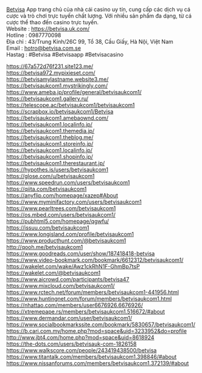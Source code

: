 <a href="https://betvisa.uk.com/">Betvisa</a> App trang chủ của nhà cái casino uy tín, cung cấp các dịch vụ cá cược và trò chơi trực tuyến chất lượng. Với nhiều sản phẩm đa dạng, từ cá cược thể thao đến casino trực tuyến.<br>
Website : <a href="https://betvisa.uk.com/">https://betvisa.uk.com/</a><br>
Hotline : 0987770098<br>
Địa chỉ : 43/Trung Kính/26C 99, Tổ 38, Cầu Giấy, Hà Nội, Việt Nam<br>
Email : hotro@betvisa.com.se<br>
Hastag : #Betvisa #Betvisaapp #Betvisacasino<br>


<a href="https://67a572d76f231.site123.me/">https://67a572d76f231.site123.me/</a><br>
<a href="https://betvisa972.mypixieset.com/">https://betvisa972.mypixieset.com/</a><br>
<a href="https://betvisamylastname.website3.me/">https://betvisamylastname.website3.me/</a><br>
<a href="https://betvisaukcom1.mystrikingly.com/">https://betvisaukcom1.mystrikingly.com/</a><br>
<a href="https://www.ameba.jp/profile/general/betvisaukcom1/">https://www.ameba.jp/profile/general/betvisaukcom1/</a><br>
<a href="https://betvisaukcom1.gallery.ru/">https://betvisaukcom1.gallery.ru/</a><br>
<a href="https://telescope.ac/betvisaukcom1/betvisaukcom1">https://telescope.ac/betvisaukcom1/betvisaukcom1</a><br>
<a href="https://scrapbox.io/betvisaukcom1/Betvisa">https://scrapbox.io/betvisaukcom1/Betvisa</a><br>
<a href="https://betvisaukcom1.amebaownd.com/">https://betvisaukcom1.amebaownd.com/</a><br>
<a href="https://betvisaukcom1.localinfo.jp/">https://betvisaukcom1.localinfo.jp/</a><br>
<a href="https://betvisaukcom1.themedia.jp/">https://betvisaukcom1.themedia.jp/</a><br>
<a href="https://betvisaukcom1.theblog.me/">https://betvisaukcom1.theblog.me/</a><br>
<a href="https://betvisaukcom1.storeinfo.jp/">https://betvisaukcom1.storeinfo.jp/</a><br>
<a href="https://betvisaukcom1.localinfo.jp/">https://betvisaukcom1.localinfo.jp/</a><br>
<a href="https://betvisaukcom1.shopinfo.jp/">https://betvisaukcom1.shopinfo.jp/</a><br>
<a href="https://betvisaukcom1.therestaurant.jp/">https://betvisaukcom1.therestaurant.jp/</a><br>
<a href="https://hypothes.is/users/betvisaukcom1">https://hypothes.is/users/betvisaukcom1</a><br>
<a href="https://glose.com/u/betvisaukcom1">https://glose.com/u/betvisaukcom1</a><br>
<a href="https://www.speedrun.com/users/betvisaukcom1">https://www.speedrun.com/users/betvisaukcom1</a><br>
<a href="https://qiita.com/betvisaukcom1">https://qiita.com/betvisaukcom1</a><br>
<a href="https://anyflip.com/homepage/xazep#About">https://anyflip.com/homepage/xazep#About</a><br>
<a href="https://www.myminifactory.com/users/betvisaukcom1">https://www.myminifactory.com/users/betvisaukcom1</a><br>
<a href="https://www.pearltrees.com/betvisaukcom1">https://www.pearltrees.com/betvisaukcom1</a><br>
<a href="https://os.mbed.com/users/betvisaukcom1/">https://os.mbed.com/users/betvisaukcom1/</a><br>
<a href="https://pubhtml5.com/homepage/qgwfu/">https://pubhtml5.com/homepage/qgwfu/</a><br>
<a href="https://issuu.com/betvisaukcom1">https://issuu.com/betvisaukcom1</a><br>
<a href="https://www.longisland.com/profile/betvisaukcom1">https://www.longisland.com/profile/betvisaukcom1</a><br>
<a href="https://www.producthunt.com/@betvisaukcom1">https://www.producthunt.com/@betvisaukcom1</a><br>
<a href="http://qooh.me/betvisaukcom1">http://qooh.me/betvisaukcom1</a><br>
<a href="https://www.goodreads.com/user/show/187418418-betvisa">https://www.goodreads.com/user/show/187418418-betvisa</a><br>
<a href="https://www.video-bookmark.com/bookmark/6612312/betvisaukcom1/">https://www.video-bookmark.com/bookmark/6612312/betvisaukcom1/</a><br>
<a href="https://wakelet.com/wake/Awz1ckRhN1F-GhmBp7tsP">https://wakelet.com/wake/Awz1ckRhN1F-GhmBp7tsP</a><br>
<a href="https://wakelet.com/@betvisaukcom1">https://wakelet.com/@betvisaukcom1</a><br>
<a href="https://www.aicrowd.com/participants/betvisa47">https://www.aicrowd.com/participants/betvisa47</a><br>
<a href="https://www.mixcloud.com/betvisaukcom1/">https://www.mixcloud.com/betvisaukcom1/</a><br>
<a href="https://www.rctech.net/forum/members/betvisaukcom1-441956.html">https://www.rctech.net/forum/members/betvisaukcom1-441956.html</a><br>
<a href="https://www.huntingnet.com/forum/members/betvisaukcom1.html">https://www.huntingnet.com/forum/members/betvisaukcom1.html</a><br>
<a href="https://nhattao.com/members/user6676926.6676926/">https://nhattao.com/members/user6676926.6676926/</a><br>
<a href="https://xtremepape.rs/members/betvisaukcom1.516672/#about">https://xtremepape.rs/members/betvisaukcom1.516672/#about</a><br>
<a href="https://www.dermandar.com/user/betvisaukcom1/">https://www.dermandar.com/user/betvisaukcom1/</a><br>
<a href="https://www.socialbookmarkssite.com/bookmark/5830657/betvisaukcom1/">https://www.socialbookmarkssite.com/bookmark/5830657/betvisaukcom1/</a><br>
<a href="https://b.cari.com.my/home.php?mod=space&uid=3233952&do=profile">https://b.cari.com.my/home.php?mod=space&uid=3233952&do=profile</a><br>
<a href="http://www.jbt4.com/home.php?mod=space&uid=8618924">http://www.jbt4.com/home.php?mod=space&uid=8618924</a><br>
<a href="https://the-dots.com/users/betvisauk-com-1826158">https://the-dots.com/users/betvisauk-com-1826158</a><br>
<a href="https://www.walkscore.com/people/243419438500/betvisa">https://www.walkscore.com/people/243419438500/betvisa</a><br>
<a href="https://www.titantalk.com/members/betvisaukcom1.398846/#about">https://www.titantalk.com/members/betvisaukcom1.398846/#about</a><br>
<a href="https://www.nissanforums.com/members/betvisaukcom1.372139/#about">https://www.nissanforums.com/members/betvisaukcom1.372139/#about</a>
